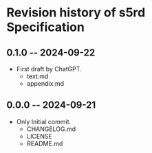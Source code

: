 # Revision history of s5rd Specification

## 0.1.0 -- 2024-09-22

* First draft by ChatGPT.
  - text.md
  - appendix.md

## 0.0.0 -- 2024-09-21

* Only Initial commit.
  - CHANGELOG.md
  - LICENSE
  - README.md
